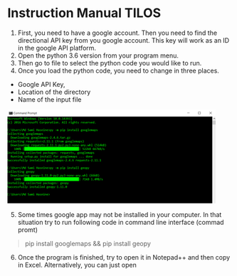# Instruction Manual TILOS

1.	First, you need to have a google account. Then you need to find the directional API key from you google account. This key will work as an ID in the google API platform. 
2.	Open the python 3.6 version from your program menu. 
3.	Then go to file to select the python code you would like to run.
4.	Once you load the python code, you need to change in three places. 
* Google API Key, 
* Location of the directory 
* Name of the input file

![img.png](res/manual.png)

5. Some times google app may not be installed in your computer. In that situation try to run following code in command line interface (commad promt) 
> pip install googlemaps && pip install geopy
6. Once the program is finished, try to open it in Notepad++ and then copy in Excel. Alternatively, you can just open 


